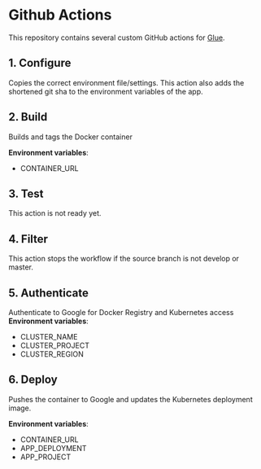 # Github Actions
This repository contains several custom GitHub actions for [Glue](https://glue.group).

## 1. Configure
Copies the correct environment file/settings.
This action also adds the shortened git sha to the environment variables of the app.

## 2. Build
Builds and tags the Docker container

**Environment variables**:
- CONTAINER_URL

## 3. Test
This action is not ready yet.

## 4. Filter
This action stops the workflow if the source branch is not develop or master.

## 5. Authenticate
Authenticate to Google for Docker Registry and Kubernetes access
**Environment variables**:
- CLUSTER_NAME
- CLUSTER_PROJECT
- CLUSTER_REGION

## 6. Deploy
Pushes the container to Google and updates the Kubernetes deployment image.

**Environment variables**:
- CONTAINER_URL
- APP_DEPLOYMENT
- APP_PROJECT
